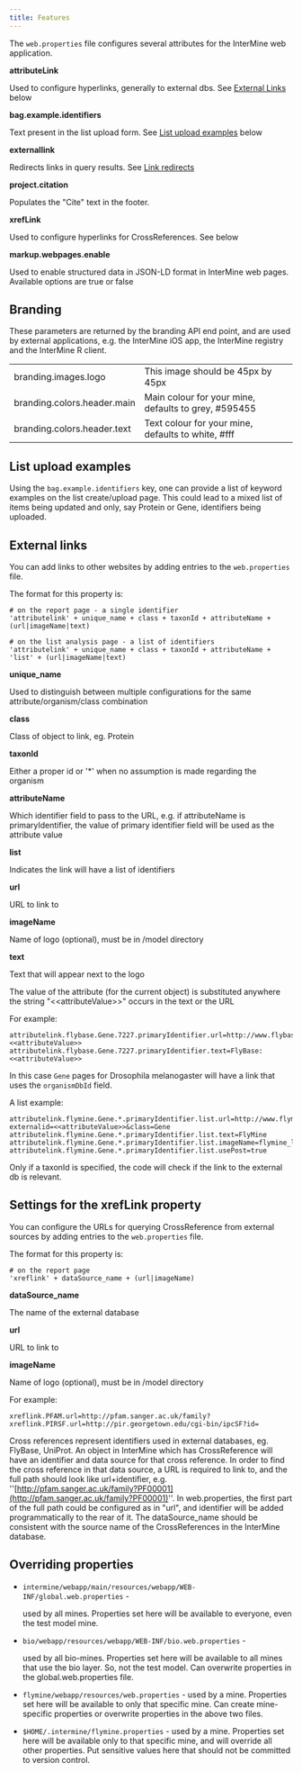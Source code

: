 ```yaml
---
title: Features
---
```


The `web.properties` file configures several attributes for the InterMine web application.

**attributeLink**

Used to configure hyperlinks, generally to external dbs. See [External Links](web-properties.md#external-links) below

**bag.example.identifiers**

Text present in the list upload form. See [List upload examples](web-properties.md#list-upload-examples) below

**externallink**

Redirects links in query results. See [Link redirects ](../query-results/redirects.md)

**project.citation**

Populates the "Cite" text in the footer.

**xrefLink**

Used to configure hyperlinks for CrossReferences. See below

**markup.webpages.enable**

Used to enable structured data in JSON-LD format in InterMine web pages. Available options are true or false

## Branding

These parameters are returned by the branding API end point, and are used by external applications, e.g. the InterMine iOS app, the InterMine registry and the InterMine R client.

|  |  |
| :--- | :--- |
| branding.images.logo | This image should be 45px by 45px |
| branding.colors.header.main | Main colour for your mine, defaults to grey, \#595455 |
| branding.colors.header.text | Text colour for your mine, defaults to white, \#fff |

## List upload examples

Using the `bag.example.identifiers` key, one can provide a list of keyword examples on the list create/upload page. This could lead to a mixed list of items being updated and only, say Protein or Gene, identifiers being uploaded.

## External links

You can add links to other websites by adding entries to the `web.properties` file.

The format for this property is:

```text
# on the report page - a single identifier
'attributelink' + unique_name + class + taxonId + attributeName + (url|imageName|text)

# on the list analysis page - a list of identifiers
'attributelink' + unique_name + class + taxonId + attributeName + 'list' + (url|imageName|text)
```

**unique\_name**

Used to distinguish between multiple configurations for the same attribute/organism/class combination

**class**

Class of object to link, eg. Protein

**taxonId**

Either a proper id or '\*' when no assumption is made regarding the organism

**attributeName**

Which identifier field to pass to the URL, e.g. if attributeName is primaryIdentifier, the value of primary identifier field will be used as the attribute value

**list**

Indicates the link will have a list of identifiers

**url**

URL to link to

**imageName**

Name of logo \(optional\), must be in /model directory

**text**

Text that will appear next to the logo

The value of the attribute \(for the current object\) is substituted anywhere the string "&lt;&lt;attributeValue&gt;&gt;" occurs in the text or the URL

For example:

```text
attributelink.flybase.Gene.7227.primaryIdentifier.url=http://www.flybase.org/.bin/fbidq.html?<<attributeValue>>
attributelink.flybase.Gene.7227.primaryIdentifier.text=FlyBase: <<attributeValue>>
```

In this case `Gene` pages for Drosophila melanogaster will have a link that uses the `organismDbId` field.

A list example:

```text
attributelink.flymine.Gene.*.primaryIdentifier.list.url=http://www.flymine.org/flymine/portal.do?externalid=<<attributeValue>>&class=Gene
attributelink.flymine.Gene.*.primaryIdentifier.list.text=FlyMine
attributelink.flymine.Gene.*.primaryIdentifier.list.imageName=flymine_logo_link.gif
attributelink.flymine.Gene.*.primaryIdentifier.list.usePost=true
```

Only if a taxonId is specified, the code will check if the link to the external db is relevant.

## Settings for the xrefLink property

You can configure the URLs for querying CrossReference from external sources by adding entries to the `web.properties` file.

The format for this property is:

```text
# on the report page
'xreflink' + dataSource_name + (url|imageName)
```

**dataSource\_name**

The name of the external database

**url**

URL to link to

**imageName**

Name of logo \(optional\), must be in /model directory

For example:

```text
xreflink.PFAM.url=http://pfam.sanger.ac.uk/family?
xreflink.PIRSF.url=http://pir.georgetown.edu/cgi-bin/ipcSF?id=
```

Cross references represent identifiers used in external databases, eg. FlyBase, UniProt. An object in InterMine which has CrossReference will have an identifier and data source for that cross reference. In order to find the cross reference in that data source, a URL is required to link to, and the full path should look like url+identifier, e.g. ''[http://pfam.sanger.ac.uk/family?PF00001](http://pfam.sanger.ac.uk/family?PF00001)''. In web.properties, the first part of the full path could be configured as in "url", and identifier will be added programmatically to the rear of it. The dataSource\_name should be consistent with the source name of the CrossReferences in the InterMine database.

## Overriding properties

* `intermine/webapp/main/resources/webapp/WEB-INF/global.web.properties` -

  used by all mines. Properties set here will be available to everyone, even the test model mine.

* `bio/webapp/resources/webapp/WEB-INF/bio.web.properties` -

  used by all bio-mines. Properties set here will be available to all mines that use the bio layer. So, not the test model. Can overwrite properties in the global.web.properties file.

* `flymine/webapp/resources/web.properties` - used by a mine. Properties set here will be available to only that specific mine. Can create mine-specific properties or overwrite properties in the above two files.
* `$HOME/.intermine/flymine.properties` - used by a mine. Properties set here will be available only to that specific mine, and will override all other properties. Put sensitive values here that should not be committed to version control.
